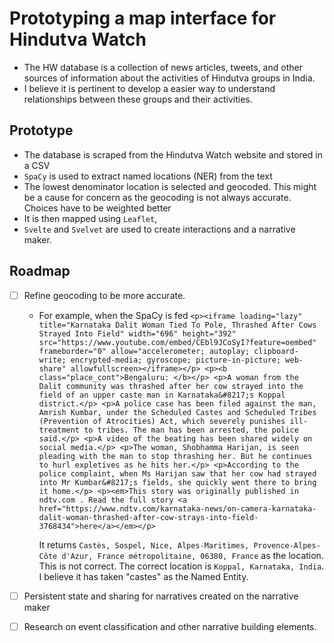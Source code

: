 # Prototyping a map interface for Hindutva Watch

- The HW database is a collection of news articles, tweets, and other sources of information about the activities of Hindutva groups in India.
- I believe it is pertinent to develop a easier way to understand relationships between these groups and their activities.

## Prototype
- The database is scraped from the Hindutva Watch website and stored in a CSV
- ```SpaCy``` is used to extract named locations (NER) from the text
- The lowest denominator location is selected and geocoded. This might be a cause for concern as the geocoding is not always accurate. Choices have to be weighted better
- It is then mapped using ```Leaflet```,
- ```Svelte``` and ```Svelvet``` are used to create interactions and a narrative maker.

## Roadmap
- [ ] Refine geocoding to be more accurate.
  - For example, when the SpaCy is fed 
    ```<p><iframe loading="lazy" title="Karnataka Dalit Woman Tied To Pole, Thrashed After Cows Strayed Into Field" width="696" height="392" src="https://www.youtube.com/embed/CEbl9JCoSyI?feature=oembed" frameborder="0" allow="accelerometer; autoplay; clipboard-write; encrypted-media; gyroscope; picture-in-picture; web-share" allowfullscreen></iframe></p> <p><b class="place_cont">Bengaluru: </b></p> <p>A woman from the Dalit community was thrashed after her cow strayed into the field of an upper caste man in Karnataka&#8217;s Koppal district.</p> <p>A police case has been filed against the man, Amrish Kumbar, under the Scheduled Castes and Scheduled Tribes (Prevention of Atrocities) Act, which severely punishes ill-treatment to tribes. The man has been arrested, the police said.</p> <p>A video of the beating has been shared widely on social media.</p> <p>The woman, Shobhamma Harijan, is seen pleading with the man to stop thrashing her. But he continues to hurl expletives as he hits her.</p> <p>According to the police complaint, when Ms Harijan saw that her cow had strayed into Mr Kumbar&#8217;s fields, she quickly went there to bring it home.</p> <p><em>This story was originally published in ndtv.com . Read the full story <a href="https://www.ndtv.com/karnataka-news/on-camera-karnataka-dalit-woman-thrashed-after-cow-strays-into-field-3768434">here</a></em></p> ```

    It returns ```Castès, Sospel, Nice, Alpes-Maritimes, Provence-Alpes-Côte d'Azur, France métropolitaine, 06380, France``` as the location. This is not correct. The correct location is ```Koppal, Karnataka, India```. I believe it has taken "castes" as the Named Entity.
- [ ] Persistent state and sharing for narratives created on the narrative maker
- [ ] Research on event classification and other narrative building elements.    


